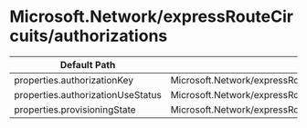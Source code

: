 # Microsoft.Network/expressRouteCircuits/authorizations

| Default Path | Alias |
|---|---|
| properties.authorizationKey | Microsoft.Network/expressRouteCircuits/authorizations/authorizationKey |
| properties.authorizationUseStatus | Microsoft.Network/expressRouteCircuits/authorizations/authorizationUseStatus |
| properties.provisioningState | Microsoft.Network/expressRouteCircuits/authorizations/provisioningState |

